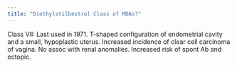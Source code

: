 ```yaml
---
title: "Diethylstilbestrol Class of MDAs?"
---
```

Class VII: Last used in 1971. T-shaped configuration of endometrial cavity and a small, hypoplastic uterus. Increased incidence of clear cell carcinoma of vagina. No assoc with renal anomalies. Increased risk of spont Ab and ectopic.


